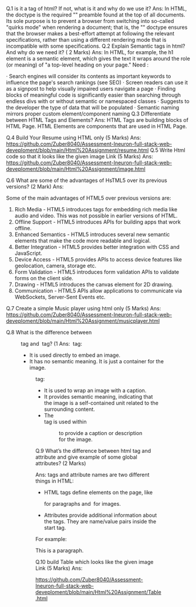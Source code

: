 
Q.1 <!DOCTYPE html> is it a tag of html? If not, what is it and why do we use it?
Ans:
In HTML, the doctype is the required "<!DOCTYPE html>" preamble found at the top of all documents. Its sole purpose is to prevent a browser from switching into so-called "quirks mode" when rendering a document; that is, the "<!DOCTYPE html>" doctype ensures that the browser makes a best-effort attempt at following the relevant specifications, rather than using a different rendering mode that is incompatible with some specifications.
Q.2 Explain Semantic tags in html? And why do we need it? ( 2 Marks)
Ans:
In HTML, for example, the h1 element is a semantic element, which gives the text it wraps around the role (or meaning) of "a top-level heading on your page."
Need :
 
·       Search engines will consider its contents as important keywords to influence the page's search rankings (see SEO)
·       Screen readers can use it as a signpost to help visually impaired users navigate a page
·       Finding blocks of meaningful code is significantly easier than searching through endless divs with or without semantic or namespaced classes
·       Suggests to the developer the type of data that will be populated
·       Semantic naming mirrors proper custom element/component naming
Q.3 Differentiate between HTML Tags and Elements?
Ans:
HTML Tags are building blocks of HTML Page. HTML Elements are components that are used in HTML Page.


 Q.4 Build Your Resume using HTML only (5 Marks)
Ans:
https://github.com/Zuber8040/Assessment-Ineuron-full-stack-web-deveploment/blob/main/Html%20Assignment/resume.html
Q.5 Write Html code so that it looks like the given image Link (5 Marks)
Ans:
https://github.com/Zuber8040/Assessment-Ineuron-full-stack-web-deveploment/blob/main/Html%20Assignment/image.html

Q.6 What are some of the advantages of HsTML5 over its previous versions? (2
Mark)
Ans:

Some of the main advantages of HTML5 over previous versions are:
1. Rich Media - HTML5 introduces tags for embedding rich media like audio and video. This was not possible in earlier versions of HTML.
2. Offline Support - HTML5 introduces APIs for building apps that work offline.
3. Enhanced Semantics - HTML5 introduces several new semantic elements that make the code more readable and logical.
4. Better Integration - HTML5 provides better integration with CSS and JavaScript.
5. Device Access - HTML5 provides APIs to access device features like geolocation, camera, storage etc. 
6. Form Validation - HTML5 introduces form validation APIs to validate forms on the client side.
7. Drawing - HTML5 introduces the canvas element for 2D drawing.
8. Communication - HTML5 APIs allow applications to communicate via WebSockets, Server-Sent Events etc.

Q.7 Create a simple Music player using html only (5 Marks)
Ans:
https://github.com/Zuber8040/Assessment-Ineuron-full-stack-web-deveploment/blob/main/Html%20Assignment/musicplayer.html

Q.8 What is the difference between <figure> tag and <img> tag? (1
Ans:
<img> tag:

- It is used directly to embed an image. 
- It has no semantic meaning. It is just a container for the image.

<figure> tag:

- It is used to wrap an image with a caption. 
- It provides semantic meaning, indicating that the image is a self-contained unit related to the surrounding content.
- The <figcaption> tag is used within <figure> to provide a caption or description for the image.

Q.9 What’s the difference between html tag and attribute and give example of some
global attributes? (2 Marks)

Ans:
<tag> tags and attribute names are two different things in HTML:

- HTML tags define elements on the page, like <p> for paragraphs and <img> for images.

- Attributes provide additional information about the tags. They are name/value pairs inside the start tag.

For example:
<p class="intro">This is a paragraph.</p>

Q.10 build Table which looks like the given image Link (5 Marks)
Ans:

https://github.com/Zuber8040/Assessment-Ineuron-full-stack-web-deveploment/blob/main/Html%20Assignment/Table.html 

